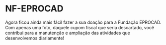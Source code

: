 # NF-EPROCAD
Agora ficou ainda mais fácil fazer a sua doação para a Fundação EPROCAD. Com apenas uma foto, daquele cupom fiscal que seria descartado, você contribui para a manutenção e ampliação das atividades que desenvolvemos diariamente! 

